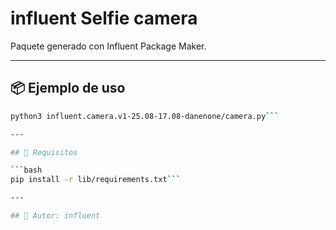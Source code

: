 # influent Selfie camera

Paquete generado con Influent Package Maker.

---

## 📦 Ejemplo de uso

```bash
python3 influent.camera.v1-25.08-17.08-danenone/camera.py```

---

## 🧪 Requisitos

```bash
pip install -r lib/requirements.txt```

---

## 👤 Autor: influent
